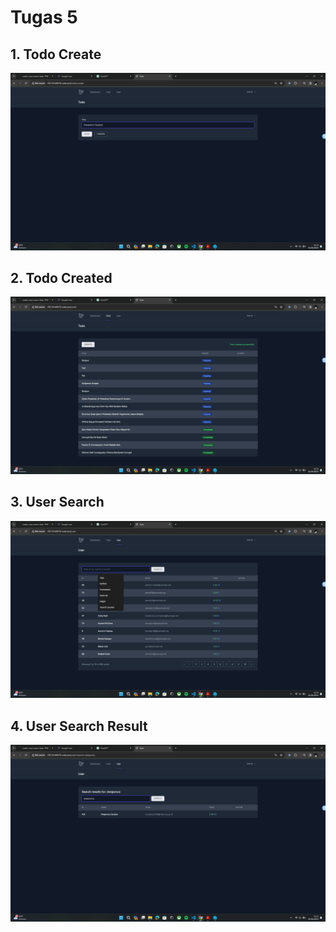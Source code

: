 # Tugas 5

## 1. Todo Create

![Alt text](screenshot/tugas5/Screenshot%202024-04-01%20141032.png)

## 2. Todo Created

![Alt text](screenshot/tugas5/Screenshot%202024-04-01%20141303.png)

## 3. User Search

![Alt text](screenshot/tugas5/Screenshot%202024-04-01%20141405.png)

## 4. User Search Result

![Alt text](screenshot/tugas5/Screenshot%202024-04-01%20141534.png)
